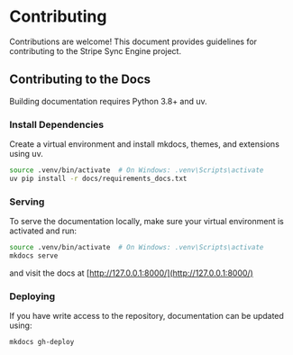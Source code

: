 # Contributing

Contributions are welcome! This document provides guidelines for contributing to the Stripe Sync Engine project.

## Contributing to the Docs

Building documentation requires Python 3.8+ and uv.

### Install Dependencies

Create a virtual environment and install mkdocs, themes, and extensions using uv.

```sh
source .venv/bin/activate  # On Windows: .venv\Scripts\activate
uv pip install -r docs/requirements_docs.txt
```

### Serving

To serve the documentation locally, make sure your virtual environment is activated and run:

```sh
source .venv/bin/activate  # On Windows: .venv\Scripts\activate
mkdocs serve
```

and visit the docs at [http://127.0.0.1:8000/](http://127.0.0.1:8000/)

### Deploying

If you have write access to the repository, documentation can be updated using:

```sh
mkdocs gh-deploy
```
